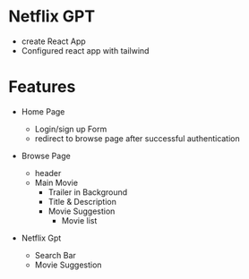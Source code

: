 # Netflix GPT

- create React App
- Configured react app with tailwind

# Features
- Home Page
    - Login/sign up Form
    - redirect to browse page after successful authentication

- Browse Page
    - header
    - Main Movie
        - Trailer in Background
        - Title & Description
        - Movie Suggestion
            - Movie list

- Netflix Gpt
    - Search Bar
    - Movie Suggestion